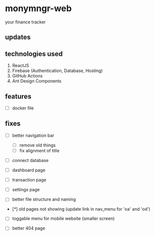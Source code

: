 # monymngr-web

your finance tracker

## updates

## technologies used

1. ReactJS
1. Firebase (Authentication, Database, Hosting)
1. GitHub Actions
1. Ant Design Components

## features

- [ ] docker file

## fixes

- [ ] better navigation bar  
    - [ ] remove old things  
    - [ ] fix alignment of title  

- [ ] connect database  

- [ ] dashboard page  
- [ ] transaction page  
- [ ] settings page  

- [ ] better file structure and naming  

- [*] old pages not showing (update link in nav_menu for 'oa' and 'od')  

- [ ] toggable menu for mobile website (smaller screen)  

- [ ] better 404 page  
